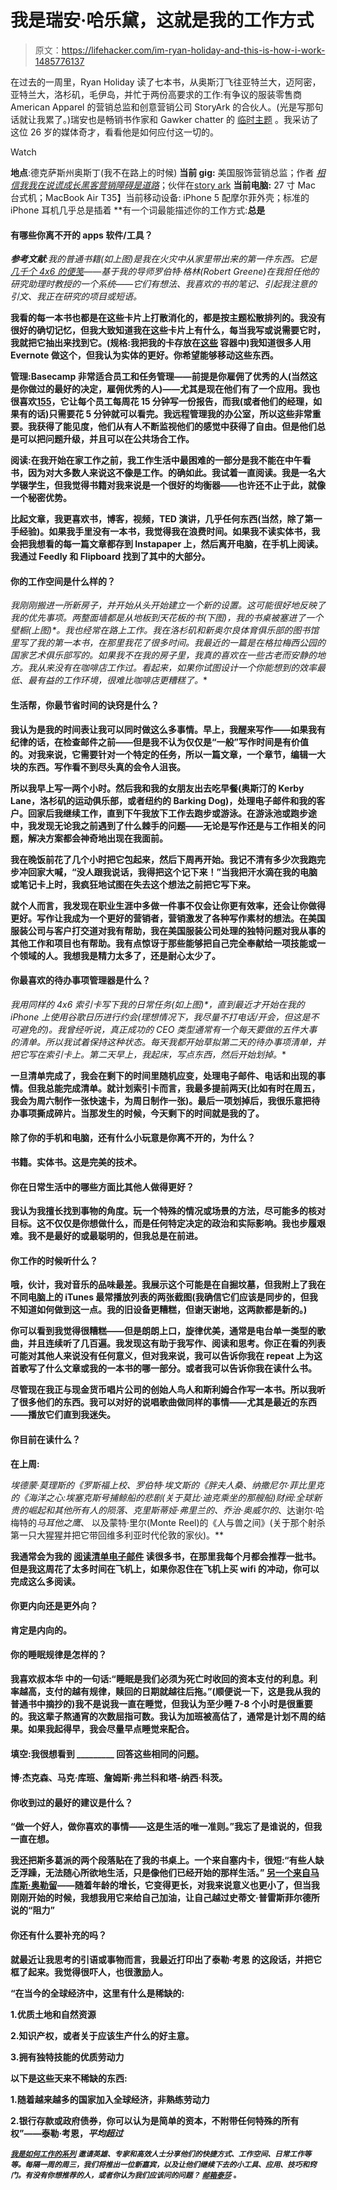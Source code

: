 # 我是瑞安·哈乐黛，这就是我的工作方式

> 原文：<https://lifehacker.com/im-ryan-holiday-and-this-is-how-i-work-1485776137>

在过去的一周里，Ryan Holiday 读了七本书，从奥斯汀飞往亚特兰大，迈阿密，亚特兰大，洛杉矶，毛伊岛，并忙于两份高要求的工作:有争议的服装零售商 American Apparel 的营销总监和创意营销公司 StoryArk 的合伙人。(光是写那句话就让我累了。)瑞安也是畅销书作家和 Gawker chatter 的 [临时主题](http://gawker.com/5860826/tucker-max-and-dov-charney-together-in-a-single-book) 。我采访了这位 26 岁的媒体奇才，看看他是如何应付这一切的。

Watch

**地点**:德克萨斯州奥斯丁(我不在路上的时候)
**当前 gig:** 美国服饰营销总监；作者 [*相信我我在说谎*](https://www.amazon.com/dp/1591846285?asc_campaign=InlineText&asc_refurl=https://lifehacker.com/im-ryan-holiday-and-this-is-how-i-work-1485776137&asc_source=&linkCode=ogi&psc=1&smid=ATVPDKIKX0DER&tag=kinjalifehackerlink-20&th=1)*[*成长黑客营销*](http://www.amazon.com/Growth-Hacker-Marketing-Primer-Advertising/dp/B00F94Y396/ref=la_B007LUHFH8_1_3?asc_campaign=InlineText&asc_refurl=https://lifehacker.com/im-ryan-holiday-and-this-is-how-i-work-1485776137&asc_source=&ie=UTF8&qid=1387388480&s=books&sr=1-3&tag=kinjalifehackerlink-20)*[*障碍是道路*](http://www.amazon.com/The-Obstacle-Way-Adversity-Advantage/dp/1591846358?asc_campaign=InlineText&asc_refurl=https://lifehacker.com/im-ryan-holiday-and-this-is-how-i-work-1485776137&asc_source=&tag=kinjalifehackerlink-20)；伙伴在[story ark](http://storyarkcreative.com/)
**当前电脑:** 27 寸 Mac 台式机；MacBook Air
T35】当前移动设备: iPhone 5 配摩尔菲外壳；标准的 iPhone 耳机几乎总是插着
**有一个词最能描述你的工作方式:**总是**

#### **有哪些你离不开的 apps 软件/工具？**

****参考文献**:我的普通书籍*(如上图)*是我在火灾中从家里带出来的第一件东西。它是 [几千个 4x6 的便笺](http://thoughtcatalog.com/ryan-holiday/2013/08/how-and-why-to-keep-a-commonplace-book/)——基于我的导师罗伯特·格林(Robert Greene)在我担任他的研究助理时教授的一个系统——它们有想法、我喜欢的书的笔记、引起我注意的引文、我正在研究的项目或短语。**

**我看的每一本书也都是在这些卡片上打散消化的，都是按主题松散排列的。我没有很好的确切记忆，但我大致知道我在这些卡片上有什么，每当我写或说需要它时，我就把它抽出来找到它。(规格:我把我的卡存放在[这些](http://www.amazon.com/Vaultz-4x6-Index-Black-VZ01171/dp/B000GP0Z68/?asc_campaign=InlineText&asc_refurl=https://lifehacker.com/im-ryan-holiday-and-this-is-how-i-work-1485776137&asc_source=&tag=kinjalifehackerlink-20) 容器中)我知道很多人用 Evernote 做这个，但我认为实体的更好。你希望能够移动这些东西。**

**管理:Basecamp 非常适合员工和任务管理——前提是你雇佣了优秀的人(当然这是你做过的最好的决定，雇佣优秀的人)——尤其是现在他们有了一个应用。我也很喜欢[155](http://15five.com/)，它让每个员工每周花 15 分钟写一份报告，而我(或者他们的经理，如果有的话)只需要花 5 分钟就可以看完。我远程管理我的办公室，所以这些非常重要。我获得了能见度，他们从有人不断监视他们的感觉中获得了自由。但是他们总是可以把问题升级，并且可以在公共场合工作。**

**阅读:在我开始在家工作之前，我工作生活中最困难的一部分是我不能在中午看书，因为对大多数人来说这不像是工作。的确如此。我试着一直阅读。我是一名大学辍学生，但我觉得书籍对我来说是一个很好的均衡器——也许还不止于此，就像一个秘密优势。**

**比起文章，我更喜欢书，博客，视频，TED 演讲，几乎任何东西(当然，除了第一手经验)。如果我手里没有一本书，我觉得我在浪费时间。如果我不读实体书，我会把我想看的每一篇文章都存到 Instapaper 上，然后离开电脑，在手机上阅读。我通过 Feedly 和 Flipboard 找到了其中的大部分。**

#### **你的工作空间是什么样的？**

**我刚刚搬进一所新房子，并开始从头开始建立一个新的设置。这可能很好地反映了我的优先事项。两整面墙都是从地板到天花板的书*(下图)*，我的书桌被塞进了一个壁橱*(上图)*。我也经常在路上工作。我在洛杉矶和新奥尔良体育俱乐部的图书馆里写了我的第一本书，在那里我花了很多时间。我最近的一篇是在格拉梅西公园的国家艺术俱乐部写的。如果我不在我的房子里，我真的喜欢在一些古老而安静的地方。我从来没有在咖啡店工作过。看起来，如果你试图设计一个你能想到的效率最低、最有益的工作环境，很难比咖啡店更糟糕了。**

#### **生活帮，你最节省时间的诀窍是什么？**

**我认为是我的时间表让我可以同时做这么多事情。早上，我醒来写作——如果我有纪律的话，在检查邮件之前——但是我不认为仅仅是“一般”写作时间是有价值的。对我来说，它需要针对一个特定的任务，所以一篇文章，一个章节，编辑一大块的东西。写作看不到尽头真的会令人沮丧。**

**所以我早上写一两个小时。然后我和我的女朋友出去吃早餐(奥斯汀的 Kerby Lane，洛杉矶的运动俱乐部，或者纽约的 Barking Dog)，处理电子邮件和我的客户。回家后我继续工作，直到下午我放下工作去跑步或游泳。在游泳池或跑步途中，我发现无论我之前遇到了什么棘手的问题——无论是写作还是与工作相关的问题，解决方案都会神奇地出现在我面前。**

**我在晚饭前花了几个小时把它包起来，然后下周再开始。我记不清有多少次我跑完步冲回家大喊，“没人跟我说话，我得把这个记下来！”当我把汗水滴在我的电脑或笔记卡上时，我疯狂地试图在失去这个想法之前把它写下来。**

**就个人而言，我发现在职业生涯中多做一件事不仅会让你更有效率，还会让你做得更好。写作让我成为一个更好的营销者，营销激发了各种写作素材的想法。在美国服装公司与客户打交道对我有帮助，我在美国服装公司处理的独特问题对我从事的其他工作和项目也有帮助。我有点惊讶于那些能够把自己完全奉献给一项技能或一个领域的人。我想我是精力太多了，还是耐心太少了。**

#### **你最喜欢的待办事项管理器是什么？**

**我用同样的 4x6 索引卡写下我的日常任务*(如上图)*，直到最近才开始在我的 iPhone 上使用谷歌日历进行约会(理想情况下，我尽量不打电话/开会，但这是不可避免的)。我曾经听说，真正成功的 CEO 类型通常有一个每天要做的五件大事的清单。所以我试着保持这种状态。每天我都开始草拟第二天的待办事项清单，并把它写在索引卡上。第二天早上，我起床，写点东西，然后开始划掉。**

**一旦清单完成了，我会在剩下的时间里随机应变，处理电子邮件、电话和出现的事情。但我总能完成清单。就计划索引卡而言，我最多提前两天(比如有时在周五，我会为周六制作一张快速卡，为周日制作一张)。最后一项划掉后，我很乐意把待办事项撕成碎片。当那发生的时候，今天剩下的时间就是我的了。**

#### **除了你的手机和电脑，还有什么小玩意是你离不开的，为什么？**

**书籍。实体书。这是完美的技术。**

#### **你在日常生活中的哪些方面比其他人做得更好？**

**我认为我擅长找到事物的角度。玩一个特殊的情况或场景的方法，尽可能多的核对目标。这不仅仅是你想做什么，而是任何特定决定的政治和实际影响。我也步履艰难。我不是最好的或最聪明的，但我总是在前进。**

#### **你工作的时候听什么？**

**哦，伙计，我对音乐的品味最差。我展示这个可能是在自掘坟墓，但我附上了我在不同电脑上的 iTunes 最常播放列表的两张截图(我确信它们应该是同步的，但我不知道如何做到这一点。我的旧设备更糟糕，但谢天谢地，这两款都是新的。)**

**你可以看到我觉得很糟糕——但是朗朗上口，旋律优美，通常是电台单一类型的歌曲，并且连续听了几百遍。我发现这有助于我写作、阅读和思考。你正在看的列表可能对其他人来说没有任何意义，但对我来说，我可以告诉你我在 repeat 上为这首歌写了什么文章或我的一本书的哪一部分。或者我可以告诉你我在读什么书。**

**尽管现在我正与现金货币唱片公司的创始人鸟人和斯利姆合作写一本书。所以我听了很多他们的东西。我可以对好的说唱歌曲做同样的事情——尤其是最近的东西——播放它们直到我迷失。**

#### **你目前在读什么？**

**在上周:**

***埃德蒙·莫理斯的《罗斯福上校*、罗伯特·埃文斯的《胖夫人桑、纳撒尼尔·菲比里克的《海洋之心:埃塞克斯号捕鲸船的悲剧(关于莫比·迪克乘坐的那艘船)*财阀:全球新贵的崛起和其他所有人的陨落*、克里斯蒂娅·弗里兰的*、乔治·奥威尔的*、达谢尔·哈梅特的*马耳他之鹰*、 以及蒙特·里尔(Monte Reel)的《人与兽之间》(关于那个射杀第一只大猩猩并把它带回维多利亚时代伦敦的家伙)。**

**我通常会为我的 [阅读清单电子邮件](http://www.ryanholiday.net/reading-newsletter/) 读很多书，在那里我每个月都会推荐一批书。但是我这周花了太多时间在飞机上，如果你忍住在飞机上买 wifi 的冲动，你可以完成这么多阅读。**

#### **你更内向还是更外向？**

**肯定是内向的。**

#### **你的睡眠规律是怎样的？**

**我喜欢叔本华 中的一句话:“睡眠是我们必须为死亡时收回的资本支付的利息。利率越高，支付的越有规律，赎回的日期就越往后拖。”(顺便说一下，这是我从我的普通书中摘抄的)我不是说我一直在睡觉，但我认为至少睡 7-8 个小时是很重要的。我这辈子熬通宵的次数屈指可数。我认为加班被高估了，通常是计划不周的结果。如果我起得早，我会尽量早点睡觉来配合。**

#### **填空:我很想看到 _________ 回答这些相同的问题。**

**博·杰克森、马克·库班、詹姆斯·弗兰科和塔-纳西·科茨。**

#### **你收到过的最好的建议是什么？**

**“做一个好人，做你喜欢的事情——这是生活的唯一准则。”我忘了是谁说的，但我一直在想。**

**我还把斯多葛派的两个段落贴在了我的书桌上。一个来自塞内卡，很短:“有些人缺乏浮躁，无法随心所欲地生活，只是像他们已经开始的那样生活。” [另一个来自马库斯·奥勒留](http://www.ryanholiday.net/motivation/)——随着年龄的增长，它变得更长，对我来说意义也更小了，但当我刚刚开始的时候，我想我用它来给自己加油，让自己越过史蒂文·普雷斯菲尔德所说的“阻力”**

#### **你还有什么要补充的吗？**

**就最近让我思考的引语或事物而言，我最近打印出了泰勒·考恩 的这段话，并把它框了起来。我觉得很吓人，也很激励人。**

**“在当今的全球经济中，这里有什么是稀缺的:**

**1.优质土地和自然资源**

**2.知识产权，或者关于应该生产什么的好主意。**

**3.拥有独特技能的优质劳动力**

**以下是这些天来不稀缺的东西:**

**1.随着越来越多的国家加入全球经济，非熟练劳动力**

**2.银行存款或政府债券，你可以认为是简单的资本，不附带任何特殊的所有权”——泰勒·考恩，*平均超过***

**<small></small>*[<small>*我是如何工作的系列*</small>](http://lifehacker.com/how-i-work/) <small>*邀请英雄、专家和高效人士分享他们的快捷方式、工作空间、日常工作等等。每隔一周的周三，我们将推出一位新嘉宾，以及让他们继续下去的小工具、应用、技巧和窍门。有没有你想推荐的人，或者你认为我们应该问的问题？*</small> [<small>*邮箱泰莎*</small>](https://mail.google.com/mail/?view=cm&fs=1&tf=1&to=tessa@lifehacker.com) <small>*。*</small>***